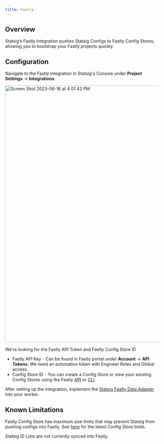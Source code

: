 ```yaml
---
title: Fastly
---
```


## Overview

Statsig’s Fastly integration pushes Statsig Configs to Fastly Config Stores, allowing you to bootstrap your Fastly projects quickly.

## Configuration

Navigate to the Fastly integration in Statsig's Console under **Project Settings** -> **Integrations**.

<img width="841" alt="Screen Shot 2023-06-16 at 4 01 43 PM" src="https://github.com/statsig-io/docs/assets/135646288/8f013e0e-c075-4a92-a473-197983a056d6">


We're looking for the Fastly API Token and Fastly Config Store ID

- Fastly API Key - Can be found in Fastly portal under **Account** -> **API Tokens**. We need an automation token with Engineer Roles and Global access.
- Config Store ID - You can create a Config Store or view your existing Config Stores using the Fastly [API](https://developer.fastly.com/reference/api/services/resources/config-store/) or [CLI](https://developer.fastly.com/reference/cli/config-store/).

After setting up the integration, implement the [Statsig Fastly Data Adapter](https://www.npmjs.com/package/statsig-node-fastly) into your worker.

## Known Limitations

Fastly Config Store has maximum size limits that may prevent Statsig from pushing configs into Fastly. See [here](https://docs.fastly.com/products/edge-data-storage) for the latest Config Store limits.

Statsig ID Lists are not currently synced into Fastly.
